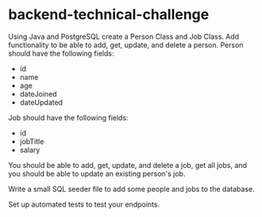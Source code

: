 # backend-technical-challenge
Using Java and PostgreSQL create a Person Class and Job Class. Add functionality to be able to add, get, update, and delete a person.
Person should have the following fields:
    
- id
- name
- age
- dateJoined
- dateUpdated

Job should have the following fields:
- id
- jobTitle
- salary
    
You should be able to add, get, update, and delete a job, get all jobs, and you should be able to update an existing person's job.

Write a small SQL seeder file to add some people and jobs to the database.

Set up automated tests to test your endpoints.
